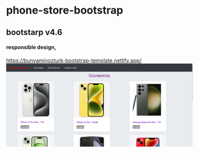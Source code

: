 # phone-store-bootstrap
## bootstarp v4.6
#### responsible design,
https://bunyaminozturk-bootstrap-template.netlify.app/
![github](pic/screen.jpg)